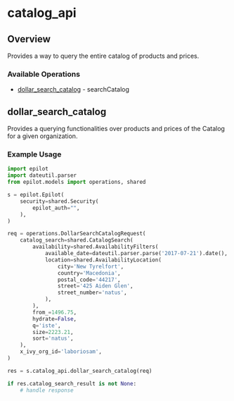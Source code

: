 # catalog_api

## Overview

Provides a way to query the entire catalog of products and prices.


### Available Operations

* [dollar_search_catalog](#dollar_search_catalog) - searchCatalog

## dollar_search_catalog

Provides a querying functionalities over products and prices of the Catalog for a given organization.

### Example Usage

```python
import epilot
import dateutil.parser
from epilot.models import operations, shared

s = epilot.Epilot(
    security=shared.Security(
        epilot_auth="",
    ),
)

req = operations.DollarSearchCatalogRequest(
    catalog_search=shared.CatalogSearch(
        availability=shared.AvailabilityFilters(
            available_date=dateutil.parser.parse('2017-07-21').date(),
            location=shared.AvailabilityLocation(
                city='New Tyrelfort',
                country='Macedonia',
                postal_code='44217',
                street='425 Aiden Glen',
                street_number='natus',
            ),
        ),
        from_=1496.75,
        hydrate=False,
        q='iste',
        size=2223.21,
        sort='natus',
    ),
    x_ivy_org_id='laboriosam',
)

res = s.catalog_api.dollar_search_catalog(req)

if res.catalog_search_result is not None:
    # handle response
```
